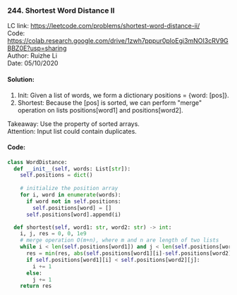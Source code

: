 ### 244. Shortest Word Distance II
LC link: https://leetcode.com/problems/shortest-word-distance-ii/  
Code: https://colab.research.google.com/drive/1zwh7pppur0pIoEgi3mNOI3cRV9GBBZ0E?usp=sharing  
Author: Ruizhe Li  
Date: 05/10/2020

#### Solution:
1. Init: Given a list of words, we form a dictionary positions = \{word: [pos]\}.
1. Shortest: Because the [pos] is sorted, we can perform "merge" operation on lists positions[word1] and positions[word2].

Takeaway: Use the property of sorted arrays.  
Attention: Input list could contain duplicates.

#### Code:
```python
class WordDistance:
  def __init__(self, words: List[str]):
    self.positions = dict()
    
    # initialize the position array
    for i, word in enumerate(words):
      if word not in self.positions:
        self.positions[word] = []
      self.positions[word].append(i)

  def shortest(self, word1: str, word2: str) -> int:
    i, j, res = 0, 0, 1e9
    # merge operation O(m+n), where m and n are length of two lists
    while i < len(self.positions[word1]) and j < len(self.positions[word2]):
      res = min(res, abs(self.positions[word1][i]-self.positions[word2][j]))
      if self.positions[word1][i] < self.positions[word2][j]:
        i += 1
      else:
        j += 1
    return res
```